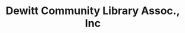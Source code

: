 ---
layout: repo
title: "Dewitt Community Library Assoc., Inc"
id: 19605
permalink: repos/19605/
---